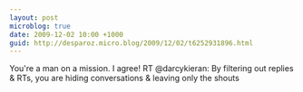 ```yaml
---
layout: post
microblog: true
date: 2009-12-02 10:00 +1000
guid: http://desparoz.micro.blog/2009/12/02/t6252931896.html
---
```

You're a man on a mission. I agree! RT @darcykieran: By filtering out replies &amp; RTs, you are hiding conversations &amp; leaving only the shouts
